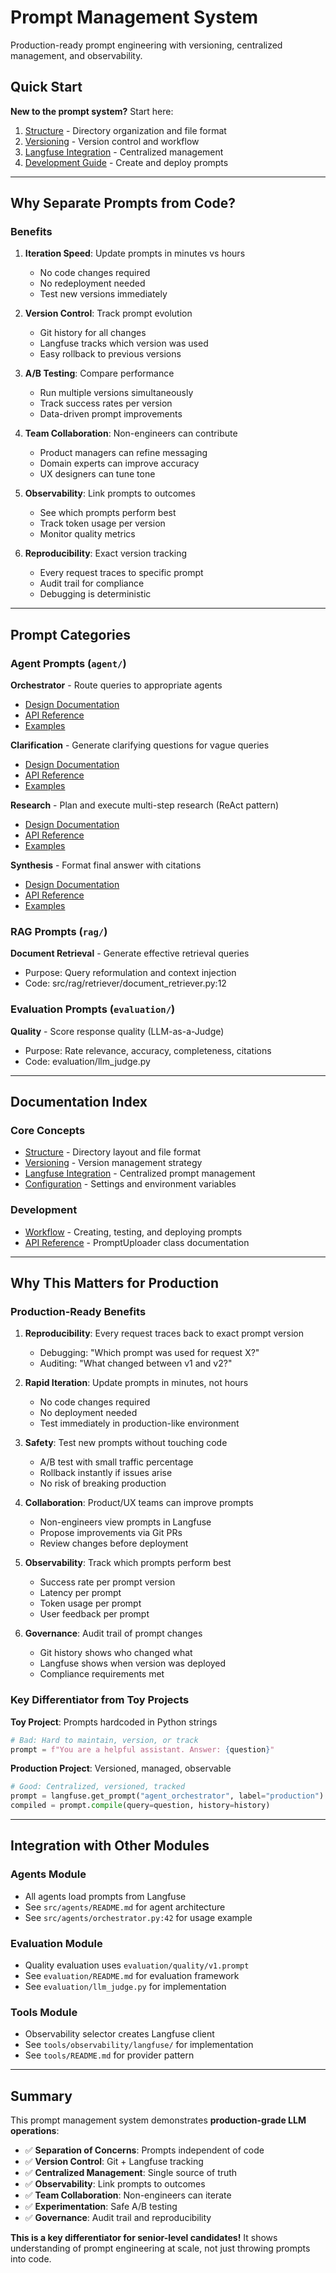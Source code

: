 # Prompt Management System

Production-ready prompt engineering with versioning, centralized management, and observability.

## Quick Start

**New to the prompt system?** Start here:
1. [Structure](./structure.md) - Directory organization and file format
2. [Versioning](./versioning.md) - Version control and workflow
3. [Langfuse Integration](./langfuse-integration.md) - Centralized management
4. [Development Guide](./workflow.md) - Create and deploy prompts

---

## Why Separate Prompts from Code?

### Benefits

1. **Iteration Speed**: Update prompts in minutes vs hours
   - No code changes required
   - No redeployment needed
   - Test new versions immediately

2. **Version Control**: Track prompt evolution
   - Git history for all changes
   - Langfuse tracks which version was used
   - Easy rollback to previous versions

3. **A/B Testing**: Compare performance
   - Run multiple versions simultaneously
   - Track success rates per version
   - Data-driven prompt improvements

4. **Team Collaboration**: Non-engineers can contribute
   - Product managers can refine messaging
   - Domain experts can improve accuracy
   - UX designers can tune tone

5. **Observability**: Link prompts to outcomes
   - See which prompts perform best
   - Track token usage per version
   - Monitor quality metrics

6. **Reproducibility**: Exact version tracking
   - Every request traces to specific prompt
   - Audit trail for compliance
   - Debugging is deterministic

---

## Prompt Categories

### Agent Prompts (`agent/`)

**Orchestrator** - Route queries to appropriate agents
- [Design Documentation](./agent/orchestrator/design.md)
- [API Reference](./agent/orchestrator/api-reference.md)
- [Examples](./agent/orchestrator/examples.md)

**Clarification** - Generate clarifying questions for vague queries
- [Design Documentation](./agent/clarification/design.md)
- [API Reference](./agent/clarification/api-reference.md)
- [Examples](./agent/clarification/examples.md)

**Research** - Plan and execute multi-step research (ReAct pattern)
- [Design Documentation](./agent/research/design.md)
- [API Reference](./agent/research/api-reference.md)
- [Examples](./agent/research/examples.md)

**Synthesis** - Format final answer with citations
- [Design Documentation](./agent/synthesis/design.md)
- [API Reference](./agent/synthesis/api-reference.md)
- [Examples](./agent/synthesis/examples.md)

### RAG Prompts (`rag/`)

**Document Retrieval** - Generate effective retrieval queries
- Purpose: Query reformulation and context injection
- Code: src/rag/retriever/document_retriever.py:12

### Evaluation Prompts (`evaluation/`)

**Quality** - Score response quality (LLM-as-a-Judge)
- Purpose: Rate relevance, accuracy, completeness, citations
- Code: evaluation/llm_judge.py

---

## Documentation Index

### Core Concepts
- [Structure](./structure.md) - Directory layout and file format
- [Versioning](./versioning.md) - Version management strategy
- [Langfuse Integration](./langfuse-integration.md) - Centralized prompt management
- [Configuration](./configuration.md) - Settings and environment variables

### Development
- [Workflow](./workflow.md) - Creating, testing, and deploying prompts
- [API Reference](./api-reference.md) - PromptUploader class documentation

---

## Why This Matters for Production

### Production-Ready Benefits

1. **Reproducibility**: Every request traces back to exact prompt version
   - Debugging: "Which prompt was used for request X?"
   - Auditing: "What changed between v1 and v2?"

2. **Rapid Iteration**: Update prompts in minutes, not hours
   - No code changes required
   - No deployment needed
   - Test immediately in production-like environment

3. **Safety**: Test new prompts without touching code
   - A/B test with small traffic percentage
   - Rollback instantly if issues arise
   - No risk of breaking production

4. **Collaboration**: Product/UX teams can improve prompts
   - Non-engineers view prompts in Langfuse
   - Propose improvements via Git PRs
   - Review changes before deployment

5. **Observability**: Track which prompts perform best
   - Success rate per prompt version
   - Latency per prompt
   - Token usage per prompt
   - User feedback per prompt

6. **Governance**: Audit trail of prompt changes
   - Git history shows who changed what
   - Langfuse shows when version was deployed
   - Compliance requirements met

### Key Differentiator from Toy Projects

**Toy Project**: Prompts hardcoded in Python strings
```python
# Bad: Hard to maintain, version, or track
prompt = f"You are a helpful assistant. Answer: {question}"
```

**Production Project**: Versioned, managed, observable
```python
# Good: Centralized, versioned, tracked
prompt = langfuse.get_prompt("agent_orchestrator", label="production")
compiled = prompt.compile(query=question, history=history)
```

---

## Integration with Other Modules

### Agents Module
- All agents load prompts from Langfuse
- See `src/agents/README.md` for agent architecture
- See `src/agents/orchestrator.py:42` for usage example

### Evaluation Module
- Quality evaluation uses `evaluation/quality/v1.prompt`
- See `evaluation/README.md` for evaluation framework
- See `evaluation/llm_judge.py` for implementation

### Tools Module
- Observability selector creates Langfuse client
- See `tools/observability/langfuse/` for implementation
- See `tools/README.md` for provider pattern

---

## Summary

This prompt management system demonstrates **production-grade LLM operations**:

- ✅ **Separation of Concerns**: Prompts independent of code
- ✅ **Version Control**: Git + Langfuse tracking
- ✅ **Centralized Management**: Single source of truth
- ✅ **Observability**: Link prompts to outcomes
- ✅ **Team Collaboration**: Non-engineers can iterate
- ✅ **Experimentation**: Safe A/B testing
- ✅ **Governance**: Audit trail and reproducibility

**This is a key differentiator for senior-level candidates!** It shows understanding of prompt engineering at scale, not just throwing prompts into code.
